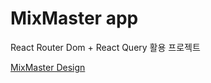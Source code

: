 # MixMaster app

React Router Dom + React Query 활용 프로젝트

[MixMaster Design](https://www.figma.com/community/file/1255860657910062828)
